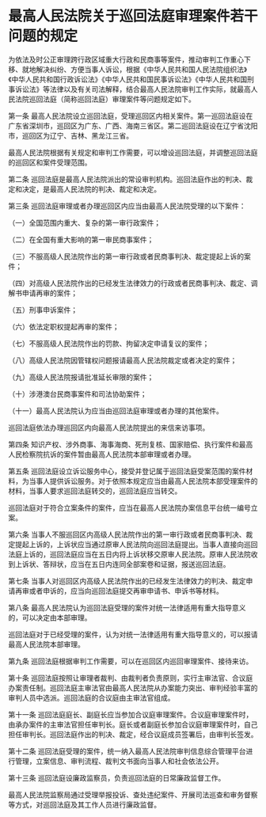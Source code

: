 # 最高人民法院关于巡回法庭审理案件若干问题的规定

<!-- INFO END -->

为依法及时公正审理跨行政区域重大行政和民商事等案件，推动审判工作重心下移、就地解决纠纷、方便当事人诉讼，根据《中华人民共和国人民法院组织法》《中华人民共和国行政诉讼法》《中华人民共和国民事诉讼法》《中华人民共和国刑事诉讼法》等法律以及有关司法解释，结合最高人民法院审判工作实际，就最高人民法院巡回法庭（简称巡回法庭）审理案件等问题规定如下。

第一条 最高人民法院设立巡回法庭，受理巡回区内相关案件。第一巡回法庭设在广东省深圳市，巡回区为广东、广西、海南三省区。第二巡回法庭设在辽宁省沈阳市，巡回区为辽宁、吉林、黑龙江三省。

最高人民法院根据有关规定和审判工作需要，可以增设巡回法庭，并调整巡回法庭的巡回区和案件受理范围。

第二条 巡回法庭是最高人民法院派出的常设审判机构。巡回法庭作出的判决、裁定和决定，是最高人民法院的判决、裁定和决定。

第三条 巡回法庭审理或者办理巡回区内应当由最高人民法院受理的以下案件：

（一）全国范围内重大、复杂的第一审行政案件；

（二）在全国有重大影响的第一审民商事案件；

（三）不服高级人民法院作出的第一审行政或者民商事判决、裁定提起上诉的案件；

（四）对高级人民法院作出的已经发生法律效力的行政或者民商事判决、裁定、调解书申请再审的案件；

（五）刑事申诉案件；

（六）依法定职权提起再审的案件；

（七）不服高级人民法院作出的罚款、拘留决定申请复议的案件；

（八）高级人民法院因管辖权问题报请最高人民法院裁定或者决定的案件；

（九）高级人民法院报请批准延长审限的案件；

（十）涉港澳台民商事案件和司法协助案件；

（十一）最高人民法院认为应当由巡回法庭审理或者办理的其他案件。

巡回法庭依法办理巡回区内向最高人民法院提出的来信来访事项。

第四条 知识产权、涉外商事、海事海商、死刑复核、国家赔偿、执行案件和最高人民检察院抗诉的案件暂由最高人民法院本部审理或者办理。

第五条 巡回法庭设立诉讼服务中心，接受并登记属于巡回法庭受案范围的案件材料，为当事人提供诉讼服务。对于依照本规定应当由最高人民法院本部受理案件的材料，当事人要求巡回法庭转交的，巡回法庭应当转交。

巡回法庭对于符合立案条件的案件，应当在最高人民法院办案信息平台统一编号立案。

第六条 当事人不服巡回区内高级人民法院作出的第一审行政或者民商事判决、裁定提起上诉的，上诉状应当通过原审人民法院向巡回法庭提出。当事人直接向巡回法庭上诉的，巡回法庭应当在五日内将上诉状移交原审人民法院。原审人民法院收到上诉状、答辩状，应当在五日内连同全部案卷和证据，报送巡回法庭。

第七条 当事人对巡回区内高级人民法院作出的已经发生法律效力的判决、裁定申请再审或者申诉的，应当向巡回法庭提交再审申请书、申诉书等材料。

第八条 最高人民法院认为巡回法庭受理的案件对统一法律适用有重大指导意义的，可以决定由本部审理。

巡回法庭对于已经受理的案件，认为对统一法律适用有重大指导意义的，可以报请最高人民法院本部审理。

第九条 巡回法庭根据审判工作需要，可以在巡回区内巡回审理案件、接待来访。

第十条 巡回法庭按照让审理者裁判、由裁判者负责原则，实行主审法官、合议庭办案责任制。巡回法庭主审法官由最高人民法院从办案能力突出、审判经验丰富的审判人员中选派。巡回法庭的合议庭由主审法官组成。

第十一条 巡回法庭庭长、副庭长应当参加合议庭审理案件。合议庭审理案件时，由承办案件的主审法官担任审判长。庭长或者副庭长参加合议庭审理案件时，自己担任审判长。巡回法庭作出的判决、裁定，经合议庭成员签署后，由审判长签发。

第十二条 巡回法庭受理的案件，统一纳入最高人民法院审判信息综合管理平台进行管理，立案信息、审判流程、裁判文书面向当事人和社会依法公开。

第十三条 巡回法庭设廉政监察员，负责巡回法庭的日常廉政监督工作。

最高人民法院监察局通过受理举报投诉、查处违纪案件、开展司法巡查和审务督察等方式，对巡回法庭及其工作人员进行廉政监督。